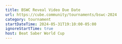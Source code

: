 ```yaml
---
title: BSWC Reveal Video Due Date
url: https://cube.community/tournaments/bswc-2024
category: tournament
startDateTime: 2024-05-31T19:10:00-05:00
ignoreStartTime: true
host: Beat Saber World Cup
---
```

